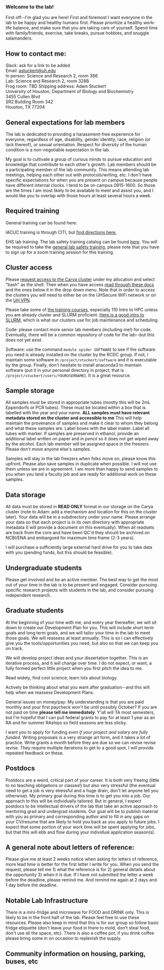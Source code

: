### Welcome to the lab!

First off--I'm glad you are here! First and foremost I want everyone in the lab to be happy and healthy humans first. Please prioritize a healthy work-life balance, and make sure that you are taking care of yourself. Spend time with family/friends, exercise, take breaks, pursue hobbies, and snuggle salamanders.

## How to contact me:

Slack: ask for a link to be added\
Email: astuckert@uh.edu\
In person: Science and Research 2, room 366\
Lab: Science and Research 2, room 328B\
Frog room: TBD
Shipping address:
Adam Stuckert\
University of Houston, Department of Biology and Biochemistry\
3455 Cullen Blvd\
SR2 Building Room 342\
Houston, TX 77204 


## General expectations for lab members

The lab is dedicated to providing a harassment-free experience for everyone, regardless of age, disability, gender identity, race, religion (or lack thereof), or sexual orientation. Respect for diversity of the human condition is a non-negotiable expectation in the lab.

My goal is to cultivate a group of curious minds to pursue education and knowledge that contribute to each other's growth. Lab members should be a participating member of the lab community. This means attending lab meetings, helping each other out with protocols/writing, etc. I don't have specific expectations for when you are present on campus because people have different internal clocks. I tend to be on campus 0915-1600. So those are the times I am most likely to be available to meet and assist you, and I would like you to overlap with those hours at least several hours a week.

## Required training

General training can be found here:

IACUC training is through CITI, but [find directions here.](https://www.uh.edu/research/compliance/iacuc/education-and-training/)

EHS lab training: The lab safety training catalog can be found [here](https://uh.edu/ehs/commons/safety-training/catalog/). You will be required to take the [general lab safety training](https://ehlsa.cougarnet.uh.edu/EHSA/login?showtrainingregistration=yes), please note that you have to sign up for a zoom training session for this training.


## Cluster access

Please [request access to the Carya cluster](https://uh.edu/rcdc/getting-started/request-account.php) under my allocation and select "bash" as the shell. Then when you have access [read through these docs](https://uh.edu/rcdc/support-services/user-guide/) and the ones below it in the drop down menu. Note that in order to access the clusters you will need to either be on the UHSecure WiFi network or on the [UH VPN](https://uh.edu/infotech/services/computing/networks/vpn/). 

Please take some of [the training courses](https://hpedsi.uh.edu/education/training), especially 110 Intro to HPC unless you are already cluster and SLURM proficient. [Here is a good intro to SLURM](https://blog.ronin.cloud/slurm-intro/), which is what our clusters use for job maintenance and scheduling.

Code: please contact more senior lab members (including me!) for code. Eventually, there will be a common repository of code for the lab--but this does not yet exist.

Software: use the command `module spider SOFTWARE` to see if the software you need is already installed on the cluster by the RCDC group. If not, I maintain some software in `/project/stuckert/software` and it is executable by the group. Finally, don't hesitate to install anaconda3 to maintain software (put it in your personal directory in project; that is `/project/stuckert/users/YOURUSERNAME`). It is a great resource.


## Sample storage

All samples must be stored in appropriate tubes (mostly this will be 2mL Eppendorfs or PCR tubes). These must be located within a box that is labelled with the year and your name. **ALL samples must have relevant metadata stored on the cluster and accessible to me** This will help maintain the provenance of samples and make it clear to whom they belong and what these samples are. Label boxes with the label maker. Label all tubes with marker. If samples are preserved in ethanol, provide an additional label written on paper and in *pencil* so it does not get wiped away by the alcohol. Each lab member will be assigned space in the freezers. Please don't move anyone else's samples.

Samples will stay in the lab freezers when folks move on, please know this upfront. Please also save samples in duplicate when possible. I will not use them unless we are in agreement. I am more than happy to send samples to you when you land a faculty job and are ready for additional work on these samples.

## Data storage

All data must be stored in **READ ONLY** format in our storage on the Carya cluster (note to Adam: add a mechanism and location for this on the cluster later). Your data will be in a subdirectory under your name. Please arrange your data so that each project is in its own directory with appropriate metadata (I will provide a document on this eventually). When all readsets are back from the core and have been QC'd they should be archived on NCBI/ENA and embargoed for maximum time frame (2-3 years).

I will purchase a sufficiently large external hard drive for you to take data with you (pending funds, but this should be feasible).

## Undergraduate students

Please get involved and be an active member. The best way to get the most out of your time in the lab is to be present and engaged. Consider pursuing specific research projects with students in the lab, and consider pursuing independent research. 

## Graduate students

At the beginning of your time with me, and every year thereafter, we will sit down to create our Development Plan for you. This will include short term goals and long term goals, and we will tailor your time in the lab to meet those goals. We will reassess at least annually. This is so I can effectively give you the tools/opportunities you need, but also so that we can keep you on track.

We will develop project ideas and your dissertation together. This is an iterative process, and it will change over time. I do not expect, or want, a fully formed perfect little project when you first pitch the idea to me. 

Read widely, find cool science, learn lots about biology.

Actively be thinking about what you want after graduation--and this will help when we reassess Development Plans.

General issues on money/pay: My understanding is that you are paid monthly and your first paycheck won't be until possibly October? If you are not paid on time **please tell me immediately**. Y'all will TA most semesters, but I'm hopeful that I can pull federal grants to pay for at least 1 year as an RA and for summer RAships so field seasons are less sticky. 

I want you to apply for funding *even if your project and salary are fully funded*. Writing proposals is a very strange art form, and it takes a lot of practice. Write grants a month before they are due so we can revise revise revise. They require multiple iterations to get to a good spot. I will provide repeated feedback on these.


## Postdocs

Postdocs are a weird, critical part of your career. It is both very freeing (little to no teaching obligations or classes!) but also very stressful (the eventual need to get a job is very stressful and a huge drain, don't let anyone tell you otherwise). My primary goal during this time is to get you into a job. Our approach to this will be individually tailored. But in general, I expect postdocs to be intellectual drivers of the lab that take an active approach to mentoring grad and undergrad students. Our goal will be to publish material with you as primary and corresponding author and to fill in any gaps on your CV/resume that are likely to hold you back as you apply to future jobs. I expect that some portion of your work time will be spent applying for jobs, but that this will ebb and flow during your individual application season(s). 

## A general note about letters of reference:

Please give me at least 2 weeks notice when asking for letters of reference, more lead time is better for the first letter I write for you. When you send the request, please tell me 1) what the reference is for 2) general details about the opportunity 3) when it is due. If I have not submitted the letter a week before the deadline, please remind me. And remind me again at 2 days and 1 day before the deadline. 

## Notable Lab Infrastructure

There is a mini-fridge and microwave for FOOD and DRINK only. This is likely to be in the front half of the lab. Please feel free to use these resources. Please also keep in mind that this is for our group so follow basic fridge etiquette (don't leave your food in there to mold, don't steal food, don't use all the space, etc). There is also a coffee pot, if you drink coffee please bring some in on occasion to replenish the supply.

## Community information on housing, parking, buses, etc



